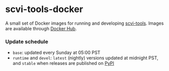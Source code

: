 # scvi-tools-docker

A small set of Docker images for running and developing 
[scvi-tools](https://github.com/scverse/scvi-tools). Images are available
through 
[Docker Hub](https://hub.docker.com/repository/docker/scverse/scvi-tools/general).

### Update schedule

- `base`: updated every Sunday at 05:00 PST
- `runtime` and `devel`: `latest` (nightly) versions updated at midnight PST, and 
  `stable` when releases are published on [PyPI](https://pypi.org/project/scvi-tools/)
